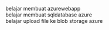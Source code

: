 belajar membuat azurewebapp <br>
belajar membuat sqldatabase azure <br>
belajar upload file ke blob storage azure <br>
